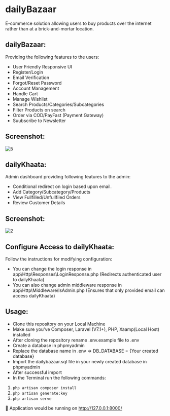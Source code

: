 # dailyBazaar 
E-commerce solution allowing users to buy products over the internet rather than at a brick-and-mortar location.

## dailyBazaar:
 Providing the following features to the users: 
- User Friendly Responsive UI
- Register/Login
- Email Verification
- Forgot/Reset Password
- Account Management
- Handle Cart
- Manage Wishlist
- Search Products/Categories/Subcategories
- Filter Products on search
- Order via COD/PayFast (Payment Gateway)
- Suubscribe to Newsletter

## Screenshot:
![5](https://user-images.githubusercontent.com/58470182/159130611-d561fab1-e031-4f97-ab3f-e495056abdb8.png)

## dailyKhaata:
 Admin dashboard providing following features to the admin:
- Conditional redirect on login based upon email.
- Add Category/Subcategory/Products
- View Fullfilled/Unfullfiled Orders
- Review Customer Details

## Screenshot:
![2](https://user-images.githubusercontent.com/58470182/159131008-fc53bed5-e520-45c5-8afe-eb2339b45f10.PNG)

## Configure Access to dailyKhaata:
 Follow the instructions for modifying configuration:
- You can change the login response in app\Http\Responses\LoginResponse.php (Redirects authenticated user to dailyKhaata)
- You can also change admin middleware response in app\Http\Middleware\IsAdmin.php (Ensures that only provided email can access dailyKhaata) 

## Usage:
- Clone this repository on your Local Machine
- Make sure you've Composer, Laravel (V7.1+), PHP, Xaamp(Local Host) installed
- After cloning the repository rename .env.example file to .env
- Create a database in phpmyadmin
- Replace the database name in .env => DB_DATABASE = {Your created database} 
- Import the dailybazaar.sql file in your newly created database in phpmyadmin
- After successful import
- In the Terminal run the following commands:
1. `php artisan composer install`
2. `php artisan generate:key`
3. `php artisan serve`

:rocket: Application would be running on http://127.0.0.1:8000/

